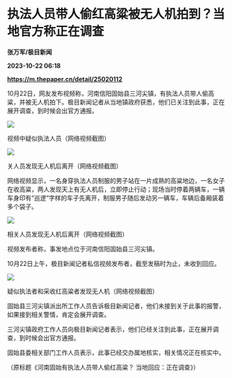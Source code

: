# 执法人员带人偷红高粱被无人机拍到？当地官方称正在调查
**张万军/极目新闻**

**2023-10-22 06:18**

**https://m.thepaper.cn/detail/25020112**

10月22日，网友发布视频称，河南信阳固始县三河尖镇，有执法人员带人偷高粱，并被无人机拍下。极目新闻记者从当地镇政府获悉，他们已关注到此事，正在展开调查，到时候会出官方通报。

![](https://imagecloud.thepaper.cn/thepaper/image/275/153/302.jpg)

视频中疑似执法人员（网络视频截图）

![](https://imagecloud.thepaper.cn/thepaper/image/275/153/303.jpg)

关人员发现无人机后离开（网络视频截图）

网络视频显示，一名身穿执法人员制服的男子站在一片成熟的高粱地边，一名女子在收高粱，两人发现天上有无人机后，立即停止行动；现场当时停着两辆车，一辆车身印有“巡逻”字样的车子先离开，制服男子随后发动另一辆车，车辆后备厢装着多个袋子。

![](https://imagecloud.thepaper.cn/thepaper/image/275/153/304.jpg)

相关人员发现无人机后离开（网络视频截图）

视频发布者称，事发地点位于河南信阳固始县三河尖镇。

10月22日上午，极目新闻记者私信视频发布者，截至发稿时为止，未收到回应。

![](https://imagecloud.thepaper.cn/thepaper/image/275/153/305.jpg)

疑似执法者和采收红高粱者发现无人机（网络视频截图）

固始县三河尖镇派出所工作人员告诉极目新闻记者，他们未接到关于此事的报警，如果接到相关警情，肯定会展开调查。

三河尖镇政府工作人员向极目新闻记者表示，他们已经关注到此事，正在展开调查，到时候会出官方通报。

固始县委相关部门工作人员表示，此事已经交办属地核实，相关情况正在核实中。

（原标题《河南固始有执法人员带人偷红高粱？ 当地回应：正在调查》）